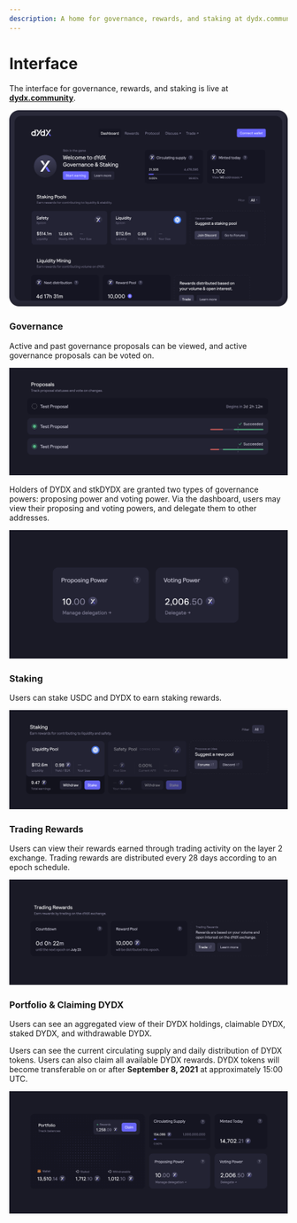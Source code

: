 ```yaml
---
description: A home for governance, rewards, and staking at dydx.community
---
```


# Interface

The interface for governance, rewards, and staking is live at [**dydx.community**](https://dydx.community).

![Earn & claim rewards, or vote on proposals](<../.gitbook/assets/image (73).png>)

### Governance

Active and past governance proposals can be viewed, and active governance proposals can be voted on.

![Track proposal status and vote on changes](<../.gitbook/assets/image (13).png>)

Holders of DYDX and stkDYDX are granted two types of governance powers: proposing power and voting power. Via the dashboard, users may view their proposing and voting powers, and delegate them to other addresses.

![Delegate your proposing and voting powers](<../.gitbook/assets/image (14).png>)

### Staking

Users can stake USDC and DYDX to earn staking rewards.

![Stake funds to receive rewards](<../.gitbook/assets/image (15).png>)

### Trading Rewards

Users can view their rewards earned through trading activity on the layer 2 exchange. Trading rewards are distributed every 28 days according to an epoch schedule.

![Trade to receive rewards](<../.gitbook/assets/image (14) (2).png>)

### Portfolio & Claiming DYDX

Users can see an aggregated view of their DYDX holdings, claimable DYDX, staked DYDX, and withdrawable DYDX.

Users can see the current circulating supply and daily distribution of DYDX tokens. Users can also claim all available DYDX rewards. DYDX tokens will become transferable on or after **September 8, 2021** at approximately 15:00 UTC.

![Claim your rewards](<../.gitbook/assets/image (16).png>)
